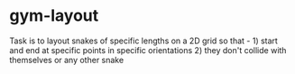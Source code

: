# gym-layout
Task is to layout snakes of specific lengths on a 2D grid so that - 1) start and end at specific points in specific orientations 2) they don't collide with themselves or any other snake
